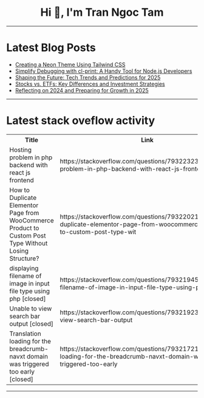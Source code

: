 <h1 align="center">Hi 👋, I'm Tran Ngoc Tam</h1>

---

# Latest Blog Posts 
<!-- BLOG-POST-LIST:START -->
- [Creating a Neon Theme Using Tailwind CSS](https://dev.to/ingeborg_adolfs_c414578af/creating-a-neon-theme-using-tailwind-css-1fm9)
- [Simplify Debugging with cl-print: A Handy Tool for Node.js Developers](https://dev.to/gitkrishnaa/simplify-debugging-with-cl-print-a-handy-tool-for-nodejs-developers-1329)
- [Shaping the Future: Tech Trends and Predictions for 2025](https://dev.to/tjsyte/shaping-the-future-tech-trends-and-predictions-for-2025-3562)
- [Stocks vs. ETFs: Key Differences and Investment Strategies](https://dev.to/cryptogem123/stocks-vs-etfs-key-differences-and-investment-strategies-4e0o)
- [Reflecting on 2024 and Preparing for Growth in 2025](https://dev.to/tjsyte/reflecting-on-2024-and-preparing-for-growth-in-2025-44ce)
<!-- BLOG-POST-LIST:END -->

---

# Latest stack oveflow activity
<table>
  <tr><th>Title</th><th>Link</th></tr>
  <!-- STACKOVERFLOW:START --><tr><td>Hosting problem in php backend with react js frontend</td><td>https://stackoverflow.com/questions/79322323/hosting-problem-in-php-backend-with-react-js-frontend</td></tr><tr><td>How to Duplicate Elementor Page from WooCommerce Product to Custom Post Type Without Losing Structure?</td><td>https://stackoverflow.com/questions/79322021/how-to-duplicate-elementor-page-from-woocommerce-product-to-custom-post-type-wit</td></tr><tr><td>displaying filename of image in input file type using php [closed]</td><td>https://stackoverflow.com/questions/79321945/displaying-filename-of-image-in-input-file-type-using-php</td></tr><tr><td>Unable to view search bar output [closed]</td><td>https://stackoverflow.com/questions/79321923/unable-to-view-search-bar-output</td></tr><tr><td>Translation loading for the breadcrumb-navxt domain was triggered too early [closed]</td><td>https://stackoverflow.com/questions/79321721/translation-loading-for-the-breadcrumb-navxt-domain-was-triggered-too-early</td></tr><!-- STACKOVERFLOW:END -->
</table>

---


